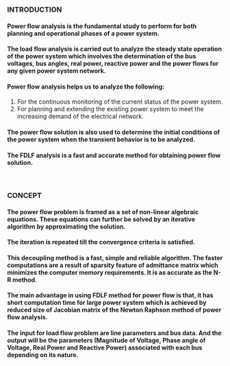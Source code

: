 ### INTRODUCTION<br>
#### Power flow analysis is the fundamental study to perform for both planning and operational phases of a power system. 
#### The load flow analysis is carried out to analyze the steady state operation of the power system which involves the determination of the bus voltages, bus angles, real power, reactive power and the power flows for any given power system network. 
#### Power flow analysis helps us to analyze the following:
1. For the continuous monitoring of the current status of the power system.
2. For planning and extending the existing power system to meet the increasing demand of the electrical network.
#### The power flow solution is also used to determine the initial conditions of the power system when the transient behavior is to be analyzed.
#### The FDLF analysis is a fast and accurate method for obtaining power flow solution. 
<br>

### CONCEPT<br>
#### The power flow problem is framed as a set of non-linear algebraic equations. These equations can further be solved by an iterative algorithm by approximating the solution. 
#### The iteration is repeated till the convergence criteria is satisfied. 
#### This decoupling method is a fast, simple and reliable algorithm. The faster computations are a result of sparsity feature of admittance matrix which minimizes the computer memory requirements. It is as accurate as the N-R method.
#### The main advantage in using FDLF method for power flow is that, it has short computation time for large power system which is achieved by reduced size of Jacobian matrix of the Newton Raphson method of power flow analysis. 
#### The input for load flow problem are line parameters and bus data. And the output will be the parameters (Magnitude of Voltage, Phase angle of Voltage, Real Power and Reactive Power) associated with each bus depending on its nature.



